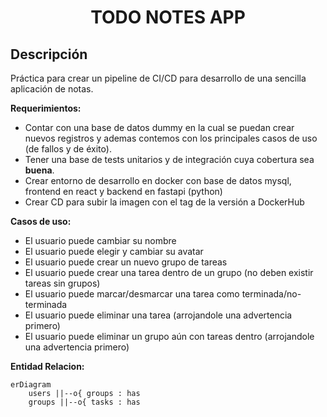 # <center>TODO NOTES APP</center>

## Descripción

Práctica para crear un pipeline de CI/CD para desarrollo de una sencilla aplicación de notas.

**Requerimientos:**

- Contar con una base de datos dummy en la cual se puedan crear nuevos registros y ademas contemos con los principales casos de uso (de fallos y de éxito).
- Tener una base de tests unitarios y de integración cuya cobertura sea **buena**.
- Crear entorno de desarrollo en docker con base de datos mysql, frontend en react y backend en fastapi (python)
- Crear CD para subir la imagen con el tag de la versión a DockerHub

**Casos de uso:**

- El usuario puede cambiar su nombre
- El usuario puede elegir y cambiar su avatar
- El usuario puede crear un nuevo grupo de tareas
- El usuario puede crear una tarea dentro de un grupo (no deben existir tareas sin grupos)
- El usuario puede marcar/desmarcar una tarea como terminada/no-terminada 
- El usuario puede eliminar una tarea (arrojandole una advertencia primero)
- El usuario puede eliminar un grupo aún con tareas dentro (arrojandole una advertencia primero)

**Entidad Relacion:**

~~~mermaid
erDiagram
    users ||--o{ groups : has 
    groups ||--o{ tasks : has
~~~